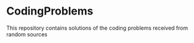 # CodingProblems
This repository contains solutions of the coding problems received from random sources 

